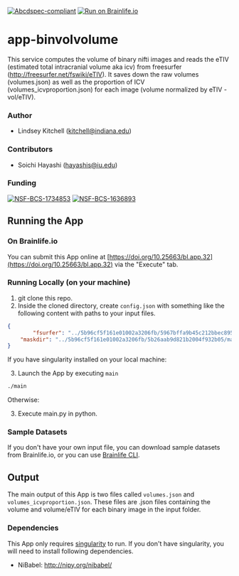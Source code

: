 [![Abcdspec-compliant](https://img.shields.io/badge/ABCD_Spec-v1.1-green.svg)](https://github.com/brain-life/abcd-spec)
[![Run on Brainlife.io](https://img.shields.io/badge/Brainlife-bl.app.32-blue.svg)](https://doi.org/10.25663/bl.app.32)

# app-binvolvolume
This service computes the volume of binary nifti images and reads the eTIV (estimated total intracranial volume aka icv) from freesurfer (http://freesurfer.net/fswiki/eTIV). It saves down the raw volumes (volumes.json) as well as the proportion of ICV (volumes_icvproportion.json) for each image (volume normalized by eTIV - vol/eTIV).

### Author
- Lindsey Kitchell (kitchell@indiana.edu)

### Contributors
- Soichi Hayashi (hayashis@iu.edu)

### Funding 
[![NSF-BCS-1734853](https://img.shields.io/badge/NSF_BCS-1734853-blue.svg)](https://nsf.gov/awardsearch/showAward?AWD_ID=1734853)
[![NSF-BCS-1636893](https://img.shields.io/badge/NSF_BCS-1636893-blue.svg)](https://nsf.gov/awardsearch/showAward?AWD_ID=1636893)


## Running the App 

### On Brainlife.io

You can submit this App online at [https://doi.org/10.25663/bl.app.32](https://doi.org/10.25663/bl.app.32) via the "Execute" tab.

### Running Locally (on your machine)

1. git clone this repo.
2. Inside the cloned directory, create `config.json` with something like the following content with paths to your input files.

```json
{
        "fsurfer": "../5b96cf5f161e01002a3206fb/5967bffa9b45c212bbec8958/output",
    "maskdir": "../5b96cf5f161e01002a3206fb/5b26aab9d821b2004f932b05/masks"
}
```

If you have singularity installed on your local machine:

3. Launch the App by executing `main`

```bash
./main
```

Otherwise:

3. Execute main.py in python.


### Sample Datasets

If you don't have your own input file, you can download sample datasets from Brainlife.io, or you can use [Brainlife CLI](https://github.com/brain-life/cli).


## Output

The main output of this App is two files called `volumes.json` and `volumes_icvproportion.json`. These files are .json files containing the volume and volume/eTIV for each binary image in the input folder.
 

### Dependencies

This App only requires [singularity](https://www.sylabs.io/singularity/) to run. If you don't have singularity, you will need to install following dependencies.  

  - NiBabel: http://nipy.org/nibabel/


